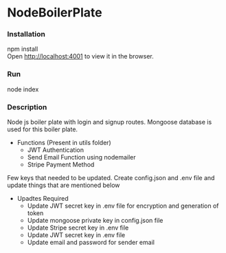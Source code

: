 # NodeBoilerPlate
### Installation
npm install <br/>
Open [http://localhost:4001](http://localhost:4001) to view it in the browser.
### Run
node index

### Description
Node js boiler plate with login and signup routes. Mongoose database is used for this boiler plate. <br/>

* Functions (Present in utils folder)
  - JWT Authentication
  - Send Email Function using nodemailer
  - Stripe Payment Method
 
 Few keys that needed to be updated. Create config.json and .env file and update things that are mentioned below

* Upadtes Required
  - Update JWT secret key in .env file for encryption and generation of token
  - Update mongoose private key in config.json file 
  - Update Stripe secret key  in .env file 
  - Update JWT secret key in .env file
  - Update email and password for sender email
